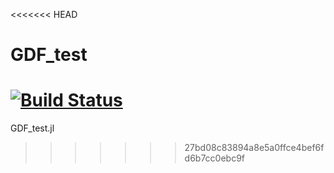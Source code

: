 <<<<<<< HEAD
# GDF_test

[![Build Status](https://travis-ci.com/Sov-trotter/GDF_test.jl.svg?branch=master)](https://travis-ci.com/Sov-trotter/GDF_test.jl)
=======
GDF_test.jl
>>>>>>> 27bd08c83894a8e5a0ffce4bef6fd6b7cc0ebc9f
